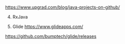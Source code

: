 https://www.upgrad.com/blog/java-projects-on-github/

4. RxJava

5. Glide
https://www.glideapps.com/


https://github.com/bumptech/glide/releases
